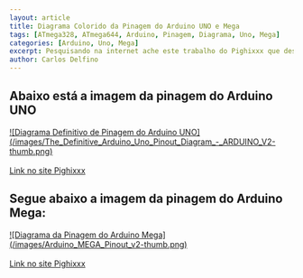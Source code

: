 ```yaml
---
layout: article
title: Diagrama Colorido da Pinagem do Arduino UNO e Mega
tags: [ATmega328, ATmega644, Arduino, Pinagem, Diagrama, Uno, Mega]
categories: [Arduino, Uno, Mega]
excerpt: Pesquisando na internet ache este trabalho do Pighixxx que desenhou de forma bastante rica a pinagem completa do Arduino UNO e MEGA
author: Carlos Delfino
---
```

## Abaixo está a imagem da pinagem do Arduino UNO

<div class="imageBox">
<a rel="lightbox" title="Diagrama Definitivo de Pinagem do Arduino Uno" href="/images/The_Definitive_Arduino_Uno_Pinout_Diagram_-_ARDUINO_V2.png" >
![Diagrama Definitivo de Pinagem do Arduino UNO](/images/The_Definitive_Arduino_Uno_Pinout_Diagram_-_ARDUINO_V2-thumb.png)
</a>
</div>
<br/>
<a href="http://www.pighixxx.com/downloads/the-definitive-arduino-pinout-diagram/">Link no site Pighixxx</a>

## Segue abaixo a imagem da pinagem do Arduino Mega:
<div class="imageBox">
<a rel="lightbox" title="Diagrama de Pinagem do Arduino Mega" href="/images/Arduino_MEGA_Pinout_v2.png" rel="lightbox">
![Diagrama da Pinagem do Arduino Mega](/images/Arduino_MEGA_Pinout_v2-thumb.png)
</a>
</div>
<br/>
<a href="http://www.pighixxx.com/2013/03/arduino-mega-pinout-v2/">Link no site Pighixxx</a>

